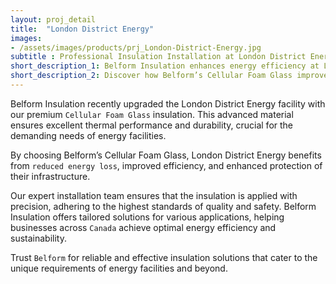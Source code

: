 ```yaml
---
layout: proj_detail
title:  "London District Energy"
images: 
- /assets/images/products/prj_London-District-Energy.jpg
subtitle : Professional Insulation Installation at London District Energy with Belform Cellular Foam Glass
short_description_1: Belform Insulation enhances energy efficiency at London District Energy with advanced Cellular Foam Glass insulation.
short_description_2: Discover how Belform’s Cellular Foam Glass improves energy efficiency in Canadian energy facilities.
---
```


Belform Insulation recently upgraded the London District Energy facility with our premium `Cellular Foam Glass` insulation. This advanced material ensures excellent thermal performance and durability, crucial for the demanding needs of energy facilities. 

By choosing Belform’s Cellular Foam Glass, London District Energy benefits from `reduced energy loss`, improved efficiency, and enhanced protection of their infrastructure. 

Our expert installation team ensures that the insulation is applied with precision, adhering to the highest standards of quality and safety. Belform Insulation offers tailored solutions for various applications, helping businesses across `Canada` achieve optimal energy efficiency and sustainability. 

Trust `Belform` for reliable and effective insulation solutions that cater to the unique requirements of energy facilities and beyond.